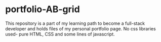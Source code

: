 # portfolio-AB-grid
This repository is a part of my learning path to become a full-stack developer and holds files of my personal portfolio page. No css libraries 
used- pure HTML, CSS and some lines of javascript.
